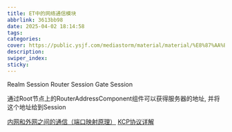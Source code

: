 ```yaml
---
title: ET中的网络通信模块
abbrlink: 3613bb98
date: 2025-04-02 18:14:58
tags:
categories:
cover: https://public.ysjf.com/mediastorm/material/material/%E8%87%AA%E7%84%B6%E9%A3%8E%E5%85%89_%E6%9C%9F%E6%9C%AB%E7%9A%84%E5%BB%B6%E6%97%B6_10_%E5%85%A8%E6%99%AF.jpg
description:
swiper_index:
sticky:
---
```



Realm Session
Router Session
Gate Session

通过Root节点上的RouterAddressComponent组件可以获得服务器的地址, 并将这个地址给到Session

[内网和外网之间的通信（端口映射原理）](https://blog.csdn.net/u011041241/article/details/109574509)
[KCP协议详解](https://luyuhuang.tech/2020/12/09/kcp.html)